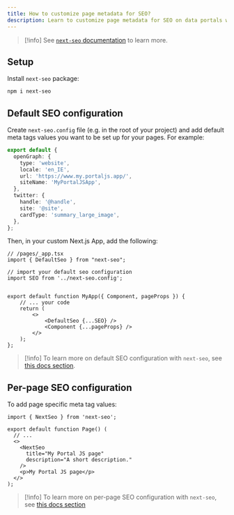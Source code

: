 ```yaml
---
title: How to customize page metadata for SEO?
description: Learn to customize page metadata for SEO on data portals with PortalJS
---
```


>[!info]
>See [`next-seo` documentation](https://github.com/garmeeh/next-seo) to learn more.

## Setup

Install `next-seo` package:

```sh
npm i next-seo
```

## Default SEO configuration

Create `next-seo.config` file (e.g. in the root of your project) and add default meta tags values you want to be set up for your pages. For example:

```ts
export default {
  openGraph: {
    type: 'website',
    locale: 'en_IE',
    url: 'https://www.my.portaljs.app/',
    siteName: 'MyPortalJSApp',
  },
  twitter: {
    handle: '@handle',
    site: '@site',
    cardType: 'summary_large_image',
  },
};
```

Then, in your custom Next.js App, add the following:

```tsx
// /pages/_app.tsx
import { DefaultSeo } from "next-seo";

// import your default seo configuration
import SEO from '../next-seo.config';


export default function MyApp({ Component, pageProps }) {
    // ... your code
    return (
        <>
            <DefaultSeo {...SEO} />
            <Component {...pageProps} />
        </>
    );
};

```

>[!info]
>To learn more on default SEO configuration with `next-seo`, see [this docs section](https://github.com/garmeeh/next-seo#default-seo-configuration).

## Per-page SEO configuration

To add page specific meta tag values:

```tsx
import { NextSeo } from 'next-seo';

export default function Page() (
  // ...
  <>
    <NextSeo
      title="My Portal JS page"
      description="A short description."
    />
    <p>My Portal JS page</p>
  </>
);
```

>[!info]
> To learn more on per-page SEO configuration with `next-seo`, see [this docs section](https://github.com/garmeeh/next-seo#add-seo-to-page)
